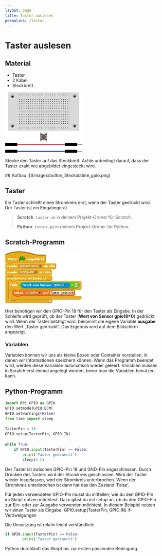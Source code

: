 ```yaml
---
layout: page
title: Taster auslesen
permalink: /taster
---
```


# Taster auslesen

## Material
* Taster
* 2 Kabel
* Steckbrett

![](images/material_taster.png)

Stecke den Taster auf das Steckbrett. Achte unbedingt darauf, dass der Taster exakt wie abgebildet eingesteckt
wird.
<div style="page-break-after: always;"></div>
## Aufbau
![](images/button_Steckplatine_gpio.png)

## Taster
Ein Taster schließt einen Stromkreis erst, wenn der Taster gedrückt wird. Der Taster ist ein Eingabegerät

>**Scratch**: `taster.sb` in deinem Projekt-Ordner für Scratch.
>
>**Python**: `taster.py` in deinem Projekt-Ordner für Python.

## Scratch-Programm

![](images/taster.png)

Hier benötigen wir den GPIO-Pin 18 für den Taster als Eingabe.
In der Schleife wird geprüft, ob der Taster
(**Wert von Sensor gpio18=0**) gedrückt wird. Wenn der Taster betätigt wird, bekommt die eigene Variable **ausgabe** den Wert „Taster gedrückt“. Das Ergebnis wird auf dem Bildschirm angezeigt.

### Variablen
<div class="alert alert-info" role="alert">Variablen können wir uns als kleine Boxen oder Container vorstellen, in denen wir Informationen speichern können. Wenn das Programm beendet wird, werden diese Variablen automatisch wieder geleert. Variablen 	müssen in Scratch erst einmal angelegt werden, bevor man die Variablen benutzen kann.</div>


## Python-Programm

```python
import RPi.GPIO as GPIO
GPIO.setmode(GPIO.BCM)
GPIO.setwarnings(False)
from time import sleep

TasterPin = 18
GPIO.setup(TasterPin, GPIO.IN)

while True:
    if GPIO.input(TasterPin) == False:
    	print('Taster gedrueckt')
        sleep(0.2)
```
Der Taster ist zwischen GPIO-Pin 18 und GND-Pin angeschlossen. Durch Drücken des Tasters wird der Stromkreis geschlossen. Wird der Taster wieder losgelassen, wird der Stromkreis unterbrochen. Wenn der Stromkreis unterbrochen ist dann  hat das den Zustand ‘False’.

Für jeden verwendeten GPIO-Pin musst du mitteilen, wie du den GPIO-Pin im Skript nutzen möchtest. Dazu gibst du mit setup an, ob du den GPIO-Pin zur Ein- oder zur Ausgabe verwenden möchtest. In diesem Beispiel nutzen wir einen Taster als Eingabe: GPIO.setup(TasterPin, GPIO.IN)
if-Verzweigungen

Die Umsetzung ist relativ leicht verständlich:
```python
if GPIO.input(TasterPin) == False:
    	print('Taster gedrueckt')
```
Python durchläuft das Skript bis zur ersten passenden Bedingung.
